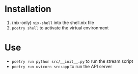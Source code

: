 # Installation
1. (nix-only) `nix-shell` into the shell.nix file
2. `poetry shell` to activate the virtual environment


# Use
- `poetry run python src/__init__.py` to run the stream script
- `poetry run uvicorn src:app` to run the API server
